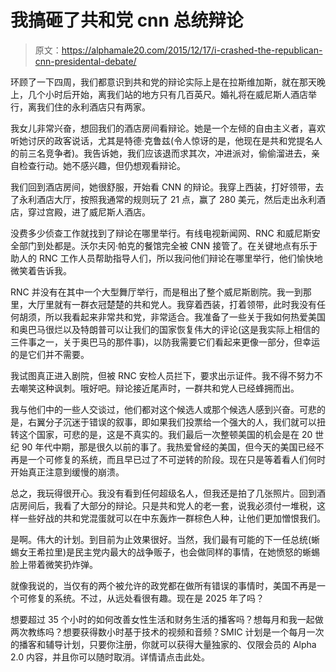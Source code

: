 # 我搞砸了共和党 cnn 总统辩论

> 原文：<https://alphamale20.com/2015/12/17/i-crashed-the-republican-cnn-presidental-debate/>

环顾了一下四周，我们都意识到共和党的辩论实际上是在拉斯维加斯，就在那天晚上，几个小时后开始，离我们站的地方只有几百英尺。婚礼将在威尼斯人酒店举行，离我们住的永利酒店只有两家。

我女儿非常兴奋，想回我们的酒店房间看辩论。她是一个左倾的自由主义者，喜欢听她讨厌的政客说话，尤其是特德·克鲁兹(令人惊讶的是，他现在是共和党提名人的前三名竞争者)。我告诉她，我们应该退而求其次，冲进派对，偷偷溜进去，亲自检查行动。她不感兴趣，但仍想观看辩论。

我们回到酒店房间，她很舒服，开始看 CNN 的辩论。我穿上西装，打好领带，去了永利酒店大厅，按照我通常的规则玩了 21 点，赢了 280 美元，然后走出永利酒店，穿过宫殿，进了威尼斯人酒店。

没费多少侦查工作就找到了辩论在哪里举行。有线电视新闻网、RNC 和威尼斯安全部门到处都是。沃尔夫冈·帕克的餐馆完全被 CNN 接管了。在关键地点有乐于助人的 RNC 工作人员帮助指导人们，所以我问他们辩论在哪里举行，他们愉快地微笑着告诉我。

RNC 并没有在其中一个大型舞厅举行，而是租出了整个威尼斯剧院。我一到那里，大厅里就有一群衣冠楚楚的共和党人。我穿着西装，打着领带，此时我没有任何胡须，所以我看起来非常共和党，非常适合。我准备了一些关于我如何热爱美国和奥巴马很烂以及特朗普可以让我们的国家恢复伟大的评论(这是我实际上相信的三件事之一，关于奥巴马的那件事)，以防我需要它们看起来更像一部分，但幸运的是它们并不需要。

我试图真正进入剧院，但被 RNC 安检人员拦下，要求出示证件。我不得不努力不去嘲笑这种讽刺。哦好吧。辩论接近尾声时，一群共和党人已经蜂拥而出。

我与他们中的一些人交谈过，他们都对这个候选人或那个候选人感到兴奋。可悲的是，右翼分子沉迷于错误的叙事，即如果我们投票给一个强大的人，我们就可以扭转这个国家，可悲的是，这是不真实的。我们最后一次整顿美国的机会是在 20 世纪 90 年代中期，那是很久以前的事了。我热爱曾经的美国，但今天的美国已经不再是一个可修复的系统，而且早已过了不可逆转的阶段。现在只是等着看人们何时开始真正注意到缓慢的崩溃。

总之，我玩得很开心。我没有看到任何超级名人，但我还是拍了几张照片。回到酒店房间后，我看了大部分的辩论。只是共和党人的老一套，说我必须付一堆税，这样一些好战的共和党混蛋就可以在中东轰炸一群棕色人种，让他们更加憎恨我们。

是啊。伟大的计划。到目前为止效果很好。当然，我们最有可能的下一任总统(蜥蜴女王希拉里)是民主党内最大的战争贩子，也会做同样的事情，在她愤怒的蜥蜴脸上带着微笑扔炸弹。

就像我说的，当仅有的两个被允许的政党都在做所有错误的事情时，美国不再是一个可修复的系统。不过，从远处看很有趣。现在是 2025 年了吗？

想要超过 35 个小时的如何改善女性生活和财务生活的播客吗？想每月和我一起做两次教练吗？想要获得数小时基于技术的视频和音频？SMIC 计划是一个每月一次的播客和辅导计划，只要你注册，你就可以获得大量独家的、仅限会员的 Alpha 2.0 内容，并且你可以随时取消。详情请点击此处。